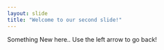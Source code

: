 ```yaml
---
layout: slide
title: "Welcome to our second slide!"
---
```

Something New here..
Use the left arrow to go back!

